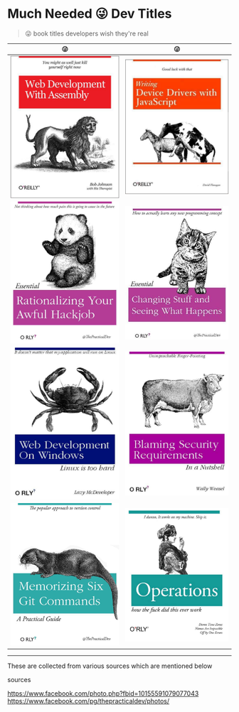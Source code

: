 ﻿# Much Needed 😜 Dev Titles

> 😜 book titles developers wish they're real

😜 | 😜
---|---
![](img/dev%20(3).jpg) | ![](img/dev%20(6).jpg)
![](img/dev%20(4).jpg) | ![](img/dev%20(5).jpg)
![](img/dev%20(7).jpg) | ![](img/dev%20(2).jpg)
![](img/dev%20(1).jpg) | ![](img/dev%20(8).jpg)

---

These are collected from various sources which are mentioned below 

sources

https://www.facebook.com/photo.php?fbid=10155591079077043
https://www.facebook.com/pg/thepracticaldev/photos/
